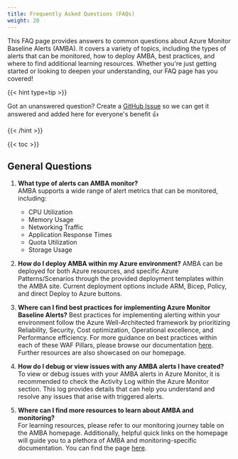 ```yaml
---
title: Frequently Asked Questions (FAQs)
weight: 20
---
```


This FAQ page provides answers to common questions about Azure Monitor Baseline Alerts (AMBA). It covers a variety of topics, including the types of alerts that can be monitored, how to deploy AMBA, best practices, and where to find additional learning resources. Whether you're just getting started or looking to deepen your understanding, our FAQ page has you covered!

{{< hint type=tip >}}

Got an unanswered question? Create a [GitHub Issue](https://github.com/Azure/azure-monitor-baseline-alerts/issues) so we can get it answered and added here for everyone's benefit 👍

{{< /hint >}}

{{< toc >}}

## General Questions

1. **What type of alerts can AMBA monitor?**  
   AMBA supports a wide range of alert metrics that can be monitored, including:
   - CPU Utilization
   - Memory Usage
   - Networking Traffic
   - Application Response Times
   - Quota Utilization
   - Storage Usage

2. **How do I deploy AMBA within my Azure environment?**
    AMBA can be deployed for both Azure resources, and specific Azure Patterns/Scenarios through the provided deployment templates within the AMBA site. Current deployment options include ARM, Bicep, Policy, and direct Deploy to Azure buttons.

3. **Where can I find best practices for implementing Azure Monitor Baseline Alerts?**
    Best practices for implementing alerting within your environment follow the Azure Well-Architected framework by prioritizing Reliability, Security, Cost optimization, Operational excellence, and Performance efficiency. For more guidance on best practices within each of these WAF Pillars, please browse our documentation [here](https://learn.microsoft.com/en-us/azure/azure-monitor/best-practices-alerts). Further resources are also showcased on our homepage.

4. **How do I debug or view issues with any AMBA alerts I have created?**  
   To view or debug issues with your AMBA alerts in Azure Monitor, it is recommended to check the Activity Log within the Azure Monitor section. This log provides details that can help you understand and resolve any issues that arise with triggered alerts.

5. **Where can I find more resources to learn about AMBA and monitoring?**  
   For learning resources, please refer to our monitoring journey table on the AMBA homepage. Additionally, helpful quick links on the homepage will guide you to a plethora of AMBA and monitoring-specific documentation. You can find the page [here](https://azure.github.io/azure-monitor-baseline-alerts/welcome/).

